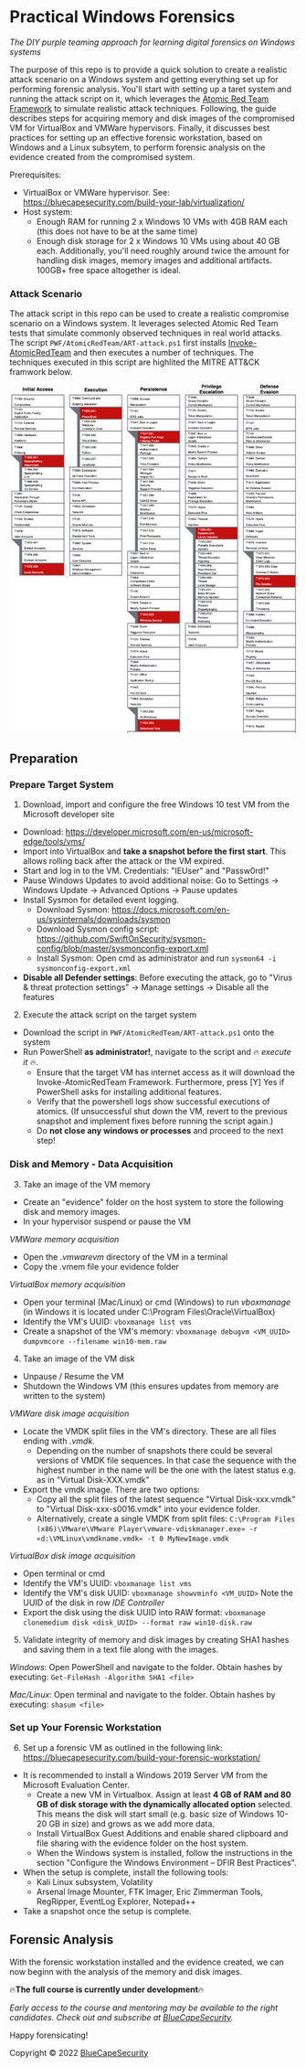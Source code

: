# Practical Windows Forensics

*The DIY purple teaming approach for learning digital forensics on Windows systems*

The purpose of this repo is to provide a quick solution to create a realistic attack scenario on a Windows system and getting everything set up for performing forensic analysis. You'll start with setting up a taret system and running the attack script on it, which leverages the [Atomic Red Team Framework](https://github.com/redcanaryco/atomic-red-team) to simulate realistic attack techniques. Following, the guide describes steps for acquiring memory and disk images of the compromised VM for VirtualBox and VMWare hypervisors. Finally, it discusses best practices for setting up an effective forensic workstation, based on Windows and a Linux subsytem, to perform forensic analysis on the evidence created from the compromised system.

Prerequisites:
  * VirtualBox or VMWare hypervisor. See: https://bluecapesecurity.com/build-your-lab/virtualization/
  * Host system: 
      * Enough RAM for running 2 x Windows 10 VMs with 4GB RAM each (this does not have to be at the same time)
      * Enough disk storage for 2 x Windows 10 VMs using about 40 GB each. Additionally, you'll need roughly around twice the amount for handling disk images, memory images and additional artifacts. 100GB+ free space altogether is ideal. 

### Attack Scenario
The attack script in this repo can be used to create a realistic compromise scenario on a Windows system. It leverages selected Atomic Red Team tests that simulate commonly observed techniques in real world attacks. The script `PWF/AtomicRedTeam/ART-attack.ps1` first installs [Invoke-AtomicRedTeam](https://github.com/redcanaryco/invoke-atomicredteam) and then executes a number of techniques. The techniques executed in this script are highlited the MITRE ATT&CK framwork below.

![Attack Script](AtomicRedTeam/PWF_Analysis-MITRE.png)
## Preparation
### Prepare Target System
1) Download, import and configure the free Windows 10 test VM from the Microsoft developer site
  * Download: https://developer.microsoft.com/en-us/microsoft-edge/tools/vms/
  * Import into VirtualBox and **take a snapshot before the first start**. This allows rolling back after the attack or the VM expired.
  * Start and log in to the VM. Credentials: "IEUser" and "Passw0rd!"
  * Pause Windows Updates to avoid additional noise: Go to Settings -> Windows Update -> Advanced Options -> Pause updates
  * Install Sysmon for detailed event logging.
      * Download Sysmon: https://docs.microsoft.com/en-us/sysinternals/downloads/sysmon
      * Download Sysmon config script: https://github.com/SwiftOnSecurity/sysmon-config/blob/master/sysmonconfig-export.xml
      * Install Sysmon: Open cmd as administrator and run `sysmon64 -i sysmonconfig-export.xml`
  * **Disable all Defender settings**: Before executing the attack, go to "Virus & threat protection settings" -> Manage settings -> Disable all the features

2) Execute the attack script on the target system
* Download the script in `PWF/AtomicRedTeam/ART-attack.ps1` onto the system
* Run PowerShell **as administrator!**, navigate to the script and :fire: *execute it* :fire:. 
    * Ensure that the target VM has internet access as it will download the Invoke-AtomicRedTeam Framework. Furthermore, press [Y] Yes if PowerShell asks for installing additional features.
    * Verify that the powershell logs show successful executions of atomics. (If unsuccessful shut down the VM, revert to the previous snapshot and implement fixes before running the script again.)
    * Do **not close any windows or processes** and proceed to the next step!

### Disk and Memory - Data Acquisition 
3) Take an image of the VM memory
* Create an "evidence" folder on the host system to store the following disk and memory images.
* In your hypervisor suspend or pause the VM

*VMWare memory acquisition*
  - Open the *.vmwarevm* directory of the VM in a terminal
  - Copy the .vmem file your evidence folder

*VirtualBox memory acquisition*
* Open your terminal (Mac/Linux) or cmd (Windows) to run *vboxmanage* (in Windows it is located under C:\Program Files\Oracle\VirtualBox)
* Identify the VM's UUID: `vboxmanage list vms`
* Create a snapshot of the VM's memory: `vboxmanage debugvm <VM_UUID> dumpvmcore --filename win10-mem.raw`
  
4) Take an image of the VM disk
* Unpause / Resume the VM
* Shutdown the Windows VM (this ensures updates from memory are written to the  system)

*VMWare disk image acquisition* 
* Locate the VMDK split files in the VM's directory. These are all files ending with *.vmdk*.
    * Depending on the number of snapshots there could be several versions of VMDK file sequences. In that case the sequence with the highest number in the name will be the one with the latest status e.g. as in "Virtual Disk-XXX.vmdk"
* Export the vmdk image. There are two options:
    * Copy all the split files of the latest sequence "Virtual Disk-xxx.vmdk" to "Virtual Disk-xxx-s0016.vmdk" into your evidence folder. 
    * Alternatively, create a single VMDK from split files: `C:\Program Files (x86)\VMware\VMware Player\vmware-vdiskmanager.exe» -r «d:\VMLinux\vmdkname.vmdk» -t 0 MyNewImage.vmdk`
  
*VirtualBox disk image acquisition*
* Open terminal or cmd
* Identify the VM's UUID: `vboxmanage list vms`
* Identify the VM's disk UUID: `vboxmanage showvminfo <VM_UUID>` Note the UUID of the disk in row *IDE Controller*
* Export the disk using the disk UUID into RAW format: `vboxmanage clonemedium disk <disk_UUID> --format raw win10-disk.raw`
  
5) Validate integrity of memory and disk images by creating SHA1 hashes and saving them in a text file along with the images.
  
*Windows*: Open PowerShell and navigate to the folder. Obtain hashes by executing: `Get-FileHash -Algorithm SHA1 <file>`
 
*Mac/Linux*: Open terminal and navigate to the folder. Obtain hashes by executing: `shasum <file>`
  
### Set up Your Forensic Workstation
6) Set up a forensic VM as outlined in the following link: https://bluecapesecurity.com/build-your-forensic-workstation/
* It is recommended to install a Windows 2019 Server VM from the Microsoft Evaluation Center.
    * Create a new VM in Virtualbox. Assign at least **4 GB of RAM and 80 GB of disk storage with the dynamically allocated option** selected. This means the disk will start small (e.g. basic size of Windows 10-20 GB in size) and grows as we add more data. 
    * Install VirtualBox Guest Additions and enable shared clipboard and file sharing with the evidence folder on the host system.
    * When the Windows system is installed, follow the instructions in the section "Configure the Windows Environment – DFIR Best Practices".
* When the setup is complete, install the following tools: 
    * Kali Linux subsystem, Volatility
    * Arsenal Image Mounter, FTK Imager, Eric Zimmerman Tools, RegRipper, EventLog Explorer, Notepad++
* Take a snapshot once the setup is complete. 

## Forensic Analysis

With the forensic workstation installed and the evidence created, we can now beginn with the analysis of the memory and disk images. 

:fire:**The full course is currently under development**:fire:

*Early access to the course and mentoring may be available to the right candidates. Check out and subscribe at [BlueCapeSecurity](https://www.bluecapesecurity.com).*

Happy forensicating!

  
Copyright © 2022 [BlueCapeSecurity](https://www.bluecapesecurity.com)
  
